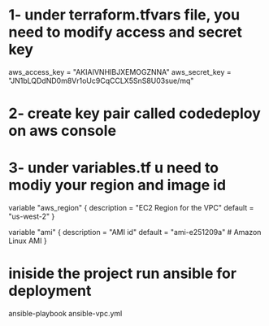 # 1- under terraform.tfvars file, you need to modify access and secret key 
aws_access_key = "AKIAIVNHIBJXEMOGZNNA"
aws_secret_key = "JN1bLQDdND0m8Vr1oUc9CqCCLX5SnS8U03sue/mq"


# 2- create key pair called codedeploy on aws console

# 3- under variables.tf u need to modiy your region and image id 
variable "aws_region" {
  description = "EC2 Region for the VPC"
  default     = "us-west-2"
}

variable "ami" {
  description = "AMI id"
  default     = "ami-e251209a" # Amazon Linux AMI
}

# iniside the project run ansible for deployment
 ansible-playbook ansible-vpc.yml

